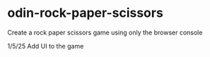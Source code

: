 # odin-rock-paper-scissors

Create a rock paper scissors game using only the browser console

1/5/25
Add UI to the game